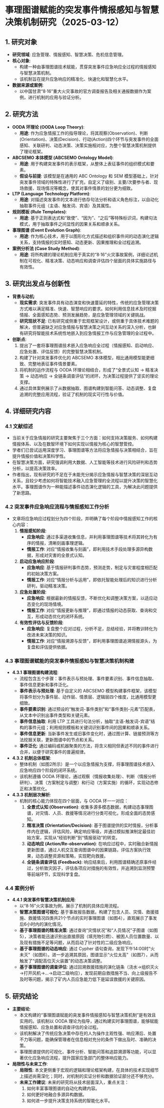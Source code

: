  # 事理图谱赋能的突发事件情报感知与智慧决策机制研究（2025-03-12）

## 1. 研究对象
- **研究领域**: 应急管理、情报感知、智慧决策、危机信息管理。
- **核心对象**:
  - 构建一种由事理图谱技术赋能，贯穿突发事件应急响应全过程的情报感知与智慧决策机制。
  - 该机制旨在提升应急响应的精准化、快速化和智慧化水平。
- **数据来源或案例**:
  - 以中国甘肃“8·16”重大火灾事故的官方调查报告及相关通报数据作为案例，进行机制的应用与验证分析。

## 2. 研究方法
- **OODA 环理论 (OODA Loop Theory)**:
  - **用途**: 作为应急情报工作的指导理论，将其观察(Observation)、判断(Orientation)、决策(Decision)、行动(Action)四个环节与突发事件的全面感知、关联研判、动态决策、决策实施相对应，为整个智慧决策机制提供了理论框架。
- **ABCSEMO 本体模型 (ABCSEMO Ontology Model)**:
  - **用途**: 用于构建突发事件的表示框架，从整体上表征事件的组织模式和要素。
  - **假设与前提**: 该模型是在通用的 ABC Ontology 和 SEM 模型基础上，针对突发事件领域的特殊性进行了扩充，自定义了级别、主要/次要参与者、现场救援、现场情况等概念，使其对事件情景的划分更为细致。
- **LTP (Language Technology Platform)**:
  - **用途**: 对描述突发事件的文本进行依存句法分析和语义角色标注，以自动化抽取事件元组（主语、触发词、宾语）及其属性。
- **规则模板 (Rule Templates)**:
  - **用途**: 基于正则表达式和“致使”、“因为”、“之后”等特殊标识词，构建句法模式，用于抽取事件之间显性的因果关系和顺承关系。
- **事理图谱 (Event Evolution Graph)**:
  - **用途**: 作为核心技术，用于以图形化方式描述和组织事件间的动态演化逻辑关系，支持情报的实时感知、动态更新、因果推理和全过程追溯。
- **案例分析法 (Case Study Method)**:
  - **用途**: 将所构建的理论机制应用于真实的“8·16”火灾事故案例，详细论述机制在可视化、精准决策、动态响应和调查评估四个层面的具体实施路径与有效性。

## 3. 研究出发点与创新性
- **背景与动机**:
  - **现实需求**: 突发事件具有动态演变和快速蔓延的特性，传统的应急管理决策方式难以满足精准、快速、智慧响应的要求。如何利用信息技术及时挖掘情报、全面感知态势、预测发展趋势，是应急管理领域的关键挑战。
  - **研究现状不足**: 已有研究或侧重于宏观框架设计，或侧重于具体技术难题的解决，但普遍缺乏对应急情报与智慧决策之间互动关系的深入分析，也鲜有研究将智能技术系统性地嵌入到应急情报工作与应急管理的全过程中。
- **创新点**:
  1. 提出了一套将事理图谱技术嵌入应急响应全过程（情报感知、启动响应、应急处置、评估反馈）的完整智慧决策机制。
  2. 构建了针对突发事件优化的 ABCSEMO 本体模型，相比通用模型能更细致、完整地表征事件情景要素。
  3. 将机制的运作流程与 OODA 环理论相结合，形成了“全景式认知 → 精准决策 → 动态响应 → 全链条调查评估”的闭环，为决策过程提供了坚实的理论支撑。
  4. 通过具体案例展示了从数据抽取、图谱构建到智能问答、动态调整、复盘追溯的完整应用流程，验证了机制的现实可行性与价值。

## 4. 详细研究内容
### 4.1 文献综述
- 当前关于应急情报的研究主要聚焦于三个方面：如何支持决策服务、如何构建情报体系、以及在数智环境下如何实现以情报为核心的智慧管控。
- 学者们已尝试运用深度学习、事理图谱等方法将应急情报与决策相结合，旨在提升情报价值和决策科学性。
- 在智慧决策方面，研究强调利用大数据、人工智能等技术进行风险研判和态势分析，以提高决策效率。
- 作者指出，现有研究的不足在于未能充分揭示应急情报与智慧决策的深层互动关系，且较少考虑如何将智能技术融入应急管理的全流程以提升决策的智慧化水平。事理图谱作为一种能描述事件动态演化逻辑的工具，为解决此问题提供了新思路。

### 4.2 突发事件应急响应流程与情报感知工作分析
- 文章将应急响应过程划分为四个阶段，并明确了每个阶段中情报感知工作的核心内容：
  1.  **情报感知阶段**:
      - **应急响应**: 通过多渠道收集信息，并利用事理图谱等技术将其转化为有序的情报，清晰刻画事理逻辑。
      - **情报工作**: 对应“情报收集与刻画”，即利用技术手段处理多源异构数据，形成对灾害的全景式认知。
  2.  **启动应急响应阶段**:
      - **应急响应**: 基于情报研判事件态势，预测走势，制定与灾害程度相匹配的初始决策方案。
      - **情报工作**: 对应“情报分析与运用”，即依托智能处理后的知识进行分析研判，驱动精准决策。
  3.  **应急处置阶段**:
      - **应急响应**: 根据最新的情报反馈，不断优化和调整决策方案，以适应动态变化的现场情境。
      - **情报工作**: 对应“情报更新与推理”，即通过情报的动态获取、查询和交互，形成动态优化的闭环系统。
  4.  **有效性评估与反馈阶段**:
      - **应急响应**: 复盘整个应对过程，分析不足，总结经验，并将教训转化为改进未来决策的知识。
      - **情报工作**: 对应“情报溯源与反馈”，即利用事理图谱追溯情报源头，为复盘和评估提供依据。

### 4.3 事理图谱赋能的突发事件情报感知与智慧决策机制构建
- **4.3.1 事理图谱构建流程**:
  - 流程包含五个步骤：事件表示与预处理、事件要素识别、事件信息抽取、事件信息更新和事件泛化。
  - **事件表示与预处理**: 基于自定义的 ABCSEMO 模型构建事件框架，该模型将事件划分为事件层、动作层、情景层、逻辑层四个维度，比通用模型更细致。
  - **事件要素识别**: 通过预设的“触发词-事件类别”和“事件类别-元素”匹配表，从文本中识别出事件类型和关键元素。
  - **事件信息抽取**: 利用 LTP 工具进行句法分析，抽取“主语-触发词-宾语”结构的事件元组；利用规则模板和关键词识别事件间的因果和顺承关系。
  - **事件信息更新**: 当新事件发生或旧事件变化时，通过图计算、链接预测等方法挖掘关联，更新图谱中的节点和关系。
  - **事件泛化**: 通过编码或机器聚类的方法，将含义相同但表述不同的事件进行合并，以便于研究事件的普遍规律。
- **4.3.2 机制总体框架**:
  - 整体机制（如图2所示）是一个以应急情报为支撑，将事理图谱技术嵌入应急响应四个阶段的闭环系统。
  - 该机制遵循 OODA 环理论，通过观察（情报收集处理）、判断（情报分析研判）、决策（方案制定与调整）和行动（方案实施）的循环，实现动态修正和决策优化。
- **4.3.3 机制层次解析**:
  - 机制的核心能力体现在四个层面，与 OODA 环一一对应：
    1.  **全景式认知 (Observation)**: 收集多源多模态数据，构建动态事理图谱，对灾情、人员、救援等情况进行分类可视化，形成全面的态势感知。
    2.  **精准决策 (Orientation/Decision)**: 基于图谱提供的实时情报，分析事件内在逻辑，评估风险，确定响应等级，并通过模拟推演制定最佳初始方案，实现从“经验判断”到“情报驱动”的转变。
    3.  **动态响应 (Action/Re-observation)**: 在响应过程中，实时融合新情报更新图谱，通过人机交互查询图谱中的因果链路，评估方案执行效果，动态调整资源和策略，实现靶向救援。
    4.  **全链条调查评估 (Feedback)**: 响应结束后，利用图谱精确还原事件经过，分析致灾因子，评估各项应对措施的有效性，并追溯到监测预警等前端环节，实现科学复盘。

### 4.4 案例分析
- **4.4.1 突发事件智慧决策机制应用**:
  - 以“8·16”火灾事故为例，展示了机制的具体应用流程。
  - **智慧决策图谱可视化**: 基于事故报告数据，构建了包含人员、灾情、救援措施、救援情况四类共21个节点的实时事理图谱（如图4），直观展示了事发后6小时内的演化情况。
  - **基于事理图谱的精准决策**: 通过查询“灾情状况”和“人员情况”子图谱（如图5），决策者能迅速识别出直接原因（填充物引燃）、被困人员位置数量、以及现有措施不足等问题，从而启动了针对性的二级应急响应。
  - **基于事理图谱的动态响应**: 通过 Cypher 语句查询，发现下午14:00时“火未灭”（如图6）。进一步追溯其原因，图谱显示“火位太高”（如图7），从而触发了“调配高位灭火装置”的动态决策调整。
  - **基于事理图谱的调查评估**: 通过回溯救援措施的演化链条（浇水→组织灭火→打开风机→…→启动二级响应），发现前期自救措施不当、向上级报告不及时等问题，揭示了矿内人员应急能力低下是延误救援的关键原因。

## 5. 研究结论
- **主要结论**:
  - 本文构建的“事理图谱赋能的突发事件情报感知与智慧决策机制”是有效且实用的。该机制以 OODA 理论为指导，通过构建实时事理图谱，能够赋能情报感知、应急处置和调查评估的全过程。
  - 该机制解决了传统应急决策中存在的人为操作主观性强、响应滞后、处置不力等问题，能确保管理者在信息相对充分的条件下做出及时、准确的决策。
  - 事理图谱提供的可视化、事件分析、智能问答和追踪溯源等功能，可以显著优化应急响应流程，提升国家应急部门的整体响应能力。
- **局限性与未来工作**:
  - **局限性**: 本文更侧重于宏观的逻辑和理论框架构建，在具体的技术实现细节上描述尚需深化；同时，对机制的实证分析和数据验证部分还不够充分。
  - **未来工作建议**: 未来的研究将从技术层面深入，重点关注：
    1.  如何丰富事理图谱的自动化构建内容。
    2.  如何更好地融合多源异构数据。
    3.  如何进一步提升决策支持系统的智能化水平。
